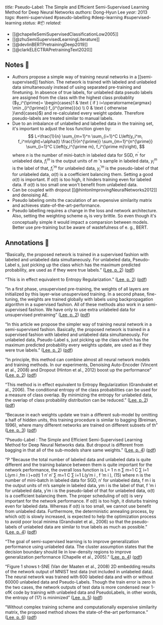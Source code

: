 _title:_ Pseudo-Label: The Simple and Efficient Semi-Supervised Learning Method for Deep Neural Networks
_authors:_ Dong-Hyun Lee
_year:_ 2013
_tags:_ #semi-supervised #pseudo-labelling #deep-learning #supervised-learning
_status:_ #📦
_related:_

- [[@chapelleSemiSupervisedClassificationLow2005]]
- [[@zhuSemiSupervisedLearningLiterature]]
- [[@devlinBERTPretrainingDeep2019]]
- [[@clarkELECTRAPretrainingText2020]]

## Notes 📍

- Authors propose a simple way of training neural networks in a [[semi-supervised]] fashion. The network is trained with labeled and unlabeled data simultaneously instead of using separated pre-training and finetuning. In absence of true labels, for unlabeled data pseudo labels are assigned from the class with the highest class probablity ($y_i^{\prime}= \begin{cases}1 & \text { if } i=\operatorname{argmax} \min _{i^{\prime}} f_{i^{\prime}}(x) \\ 0 & \text { otherwise }\end{cases}$) and re-calculated every weight update. Therefore pseudo-labels are treated similar to manual labels.
- Due to an imbalance of unlabelled and labelled data in the training set, it's important to adjust the loss function given by:
  $$
  L=\frac{1}{n} \sum_{m=1}^n \sum_{i=1}^C L\left(y_i^m, f_i^m\right)+\alpha(t) \frac{1}{n^{\prime}} \sum_{m=1}^{n^{\prime}} \sum_{i=1}^C L\left(y_i^{\prime m}, f_i^{\prime m}\right),
  $$
      where $n$ is the number of mini-batch in labeled data for SGD, $n^{\prime}$ for unlabeled data, $f_i^m$ is the output units of $m$ 's sample in labeled data, $y_i^m$ is the label of that, $f_i^{\prime m}$ for unlabeled data, $y_i^{\prime m}$ is the pseudo-label of that for unlabeled data, $\alpha(t)$ is a coefficient balancing them.
      Setting a good $\alpha(t)$ is important. If $\alpha(t)$ is too high, it hinders training even for labeled data. If $\alpha(t)$ is too small one won't benefit from unlabeled data.
- Can be coupled with dropout [[@hintonImprovingNeuralNetworks2012]] and denoising AE.
- Pseudo labeling omits the caculation of an expensive similarity matrix and achieves state-of-the-art-performance.
- Pseudo labelling requires a change in the loss and network architecture. Also, setting the weighting scheme $\alpha_{t}$ is very brittle. So even though it's conceptually simple it would impact a comparsion between models. Better use pre-training but be aware of wastefulness of e. g., BERT.

## Annotations 📖

“Basically, the proposed network is trained in a supervised fashion with labeled and unlabeled data simultaneously. For unlabeled data, Pseudo-Label s, just picking up the class which has the maximum predicted probability, are used as if they were true labels.” ([Lee, p. 2](zotero://select/library/items/7QE4ZTFQ)) ([pdf](zotero://open-pdf/library/items/MTK4LZKA?page=2&annotation=B9LRSNJP))

“This is in effect equivalent to Entropy Regularization.” ([Lee, p. 2](zotero://select/library/items/7QE4ZTFQ)) ([pdf](zotero://open-pdf/library/items/MTK4LZKA?page=2&annotation=A3IA8ZG6))

“In a first phase, unsupervised pre-training, the weights of all layers are initialized by this layer-wise unsupervised training. In a second phase, fine-tuning, the weights are trained globally with labels using backpropagation algorithm in a supervised fashion. All of these methods also work in a semi-supervised fashion. We have only to use extra unlabeled data for unsupervised pretraining” ([Lee, p. 2](zotero://select/library/items/7QE4ZTFQ)) ([pdf](zotero://open-pdf/library/items/MTK4LZKA?page=2&annotation=98LJ6VTE))

“In this article we propose the simpler way of training neural network in a semi-supervised fashion. Basically, the proposed network is trained in a supervised fashion with labeled and unlabeled data simultaneously. For unlabeled data, Pseudo-Label s, just picking up the class which has the maximum predicted probability every weights update, are used as if they were true labels.” ([Lee, p. 2](zotero://select/library/items/7QE4ZTFQ)) ([pdf](zotero://open-pdf/library/items/MTK4LZKA?page=2&annotation=QY5579XT))

“In principle, this method can combine almost all neural network models and training methods. In our experiments, Denoising Auto-Encoder (Vincent et al., 2008) and Dropout (Hinton et al., 2012) boost up the performance” ([Lee, p. 2](zotero://select/library/items/7QE4ZTFQ)) ([pdf](zotero://open-pdf/library/items/MTK4LZKA?page=2&annotation=78IY4EGR))

“This method is in effect equivalent to Entropy Regularization (Grandvalet et al., 2006). The conditional entropy of the class probabilities can be used for a measure of class overlap. By minimizing the entropy for unlabeled data, the overlap of class probability distribution can be reduced.” ([Lee, p. 2](zotero://select/library/items/7QE4ZTFQ)) ([pdf](zotero://open-pdf/library/items/MTK4LZKA?page=2&annotation=KURE3RBX))

“Because in each weights update we train a different sub-model by omitting a half of hidden units, this training procedure is similar to bagging (Breiman, 1996), where many different networks are trained on different subsets of th” ([Lee, p. 3](zotero://select/library/items/7QE4ZTFQ)) ([pdf](zotero://open-pdf/library/items/MTK4LZKA?page=3&annotation=SQKDR79X))

“Pseudo-Label : The Simple and Efficient Semi-Supervised Learning Method for Deep Neural Networks data. But dropout is different from bagging in that all of the sub-models share same weights.” ([Lee, p. 4](zotero://select/library/items/7QE4ZTFQ)) ([pdf](zotero://open-pdf/library/items/MTK4LZKA?page=4&annotation=2XJ4YAXU))

“P
“Because the total number of labeled data and unlabeled data is quite different and the training balance between them is quite important for the network performance, the overall loss function is L= 1 n n ∑ m=1 C ∑ i=1 L(ym i ,fm i )+α(t) 1 n′ n′ ∑ m=1 C ∑ i=1 L(y′m i , f ′m i ), (15) where n is the number of mini-batch in labeled data for SGD, n′ for unlabeled data, f m i is the output units of m’s sample in labeled data, ym i is the label of that, f ′m i for unlabeled data, y′m i is the pseudo-label of that for unlabeled data, α(t) is a coefficient balancing them. The proper scheduling of α(t) is very important for the network performance. If α(t) is too high, it disturbs training even for labeled data. Whereas if α(t) is too small, we cannot use benefit from unlabeled data. Furthermore, the deterministic annealing process, by which α(t) is slowly increased, is expected to help the optimization process to avoid poor local minima (Grandvalet et al., 2006) so that the pseudo-labels of unlabeled data are similar to true labels as much as possible.” ([Lee, p. 4](zotero://select/library/items/7QE4ZTFQ)) ([pdf](zotero://open-pdf/library/items/MTK4LZKA?page=4&annotation=H5CRAJLQ))

“The goal of semi-supervised learning is to improve generalization performance using unlabeled data. The cluster assumption states that the decision boundary should lie in low-density regions to improve generalization performance (Chapelle et al., 2005).” ([Lee, p. 4](zotero://select/library/items/7QE4ZTFQ)) ([pdf](zotero://open-pdf/library/items/MTK4LZKA?page=4&annotation=PSMYFXRX))

“Figure 1 shows t-SNE (Van der Maaten et al., 2008) 2D embedding results of the network output of MNIST test data (not included in unlabeled data). The neural network was trained with 600 labeled data and with or without 60000 unlabeled data and Pseudo-Labels. Though the train error is zero in the two cases, the network outputs of test data is more condensed near 1-ofK code by training with unlabeled data and PseudoLabels, in other words, the entropy of (17) is minimized” ([Lee, p. 5](zotero://select/library/items/7QE4ZTFQ)) ([pdf](zotero://open-pdf/library/items/MTK4LZKA?page=5&annotation=4UDET5W5))

“Without complex training scheme and computationally expensive similarity matrix, the proposed method shows the state-of-the-art performance.” ([Lee, p. 6](zotero://select/library/items/7QE4ZTFQ)) ([pdf](zotero://open-pdf/library/items/MTK4LZKA?page=6&annotation=45S3NKJI))
